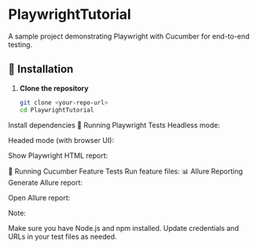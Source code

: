# PlaywrightTutorial

A sample project demonstrating Playwright with Cucumber for end-to-end testing.

## 🚀 Installation

1. **Clone the repository**  
   ```bash
   git clone <your-repo-url>
   cd PlaywrightTutorial

Install dependencies
🧪 Running Playwright Tests
Headless mode:

Headed mode (with browser UI):

Show Playwright HTML report:

🥒 Running Cucumber Feature Tests
Run feature files:
📊 Allure Reporting
Generate Allure report:

Open Allure report:

Note:

Make sure you have Node.js and npm installed.
Update credentials and URLs in your test files as needed.